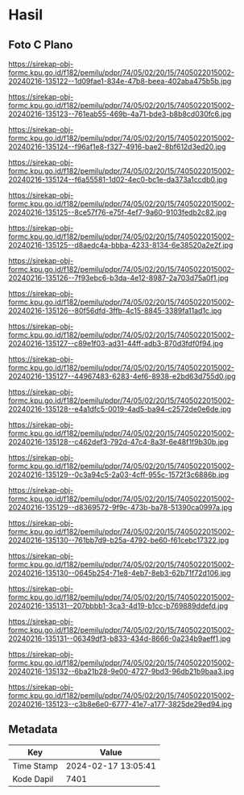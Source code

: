 # Hasil

## Foto C Plano

https://sirekap-obj-formc.kpu.go.id/f182/pemilu/pdpr/74/05/02/20/15/7405022015002-20240216-135122--1d09fae1-834e-47b8-beea-402aba475b5b.jpg

https://sirekap-obj-formc.kpu.go.id/f182/pemilu/pdpr/74/05/02/20/15/7405022015002-20240216-135123--761eab55-469b-4a71-bde3-b8b8cd030fc6.jpg

https://sirekap-obj-formc.kpu.go.id/f182/pemilu/pdpr/74/05/02/20/15/7405022015002-20240216-135124--f96af1e8-f327-4916-bae2-8bf612d3ed20.jpg

https://sirekap-obj-formc.kpu.go.id/f182/pemilu/pdpr/74/05/02/20/15/7405022015002-20240216-135124--f6a55581-1d02-4ec0-bc1e-da373a1ccdb0.jpg

https://sirekap-obj-formc.kpu.go.id/f182/pemilu/pdpr/74/05/02/20/15/7405022015002-20240216-135125--8ce57f76-e75f-4ef7-9a60-9103fedb2c82.jpg

https://sirekap-obj-formc.kpu.go.id/f182/pemilu/pdpr/74/05/02/20/15/7405022015002-20240216-135125--d8aedc4a-bbba-4233-8134-6e38520a2e2f.jpg

https://sirekap-obj-formc.kpu.go.id/f182/pemilu/pdpr/74/05/02/20/15/7405022015002-20240216-135126--7f93ebc6-b3da-4e12-8987-2a703d75a0f1.jpg

https://sirekap-obj-formc.kpu.go.id/f182/pemilu/pdpr/74/05/02/20/15/7405022015002-20240216-135126--80f56dfd-3ffb-4c15-8845-3389fa11ad1c.jpg

https://sirekap-obj-formc.kpu.go.id/f182/pemilu/pdpr/74/05/02/20/15/7405022015002-20240216-135127--c89e1f03-ad31-44ff-adb3-870d3fdf0f94.jpg

https://sirekap-obj-formc.kpu.go.id/f182/pemilu/pdpr/74/05/02/20/15/7405022015002-20240216-135127--44967483-6283-4ef6-8938-e2bd63d755d0.jpg

https://sirekap-obj-formc.kpu.go.id/f182/pemilu/pdpr/74/05/02/20/15/7405022015002-20240216-135128--e4a1dfc5-0019-4ad5-ba94-c2572de0e6de.jpg

https://sirekap-obj-formc.kpu.go.id/f182/pemilu/pdpr/74/05/02/20/15/7405022015002-20240216-135128--c462def3-792d-47c4-8a3f-6e48f1f9b30b.jpg

https://sirekap-obj-formc.kpu.go.id/f182/pemilu/pdpr/74/05/02/20/15/7405022015002-20240216-135129--0c3a94c5-2a03-4cff-955c-1572f3c6886b.jpg

https://sirekap-obj-formc.kpu.go.id/f182/pemilu/pdpr/74/05/02/20/15/7405022015002-20240216-135129--d8369572-9f9c-473b-ba78-51390ca0997a.jpg

https://sirekap-obj-formc.kpu.go.id/f182/pemilu/pdpr/74/05/02/20/15/7405022015002-20240216-135130--761bb7d9-b25a-4792-be60-f61cebc17322.jpg

https://sirekap-obj-formc.kpu.go.id/f182/pemilu/pdpr/74/05/02/20/15/7405022015002-20240216-135130--0645b254-71e8-4eb7-8eb3-62b71f72d106.jpg

https://sirekap-obj-formc.kpu.go.id/f182/pemilu/pdpr/74/05/02/20/15/7405022015002-20240216-135131--207bbbb1-3ca3-4d19-b1cc-b769889ddefd.jpg

https://sirekap-obj-formc.kpu.go.id/f182/pemilu/pdpr/74/05/02/20/15/7405022015002-20240216-135131--06349df3-b833-434d-8666-0a234b9aeff1.jpg

https://sirekap-obj-formc.kpu.go.id/f182/pemilu/pdpr/74/05/02/20/15/7405022015002-20240216-135132--6ba21b28-9e00-4727-9bd3-96db21b9baa3.jpg

https://sirekap-obj-formc.kpu.go.id/f182/pemilu/pdpr/74/05/02/20/15/7405022015002-20240216-135123--c3b8e6e0-6777-41e7-a177-3825de29ed94.jpg


## Metadata

| Key        | Value               |
| ---------- | ------------------- |
| Time Stamp | 2024-02-17 13:05:41 |
| Kode Dapil | 7401                |



